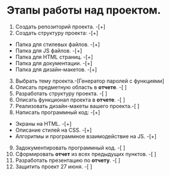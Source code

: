 # Этапы работы над проектом.
1. Создать репозиторий проекта. -[+]
2. Создать структуру проекта: -[+]
  * Папка для стилевых файлов. -[+]
  * Папка для JS файлов. -[+]
  * Папка для HTML страниц. -[+]
  * Папка для документации. -[+]
  * Папка для дизайн-макетов. -[+]
3. Выбрать тему проекта.-[Генератор паролей с функциями]
4. Описать предметную область в **отчете**. -[ ]
5. Разработать структуру проекта. -[ ]
6. Описать функционал проекта в **отчете**. -[ ]
7. Реализовать дизайн-макеты вашего проекта.-[ ]
8. Написать программный код: -[+]
  * Экраны на HTML. -[+]
  * Описание стилей на CSS. -[+]
  * Алгоритмы и программное взаимодействие на JS. -[+]
9. Задокументировать программный код. -[ ]
10. Сформировать **отчет** из всех предыдущих пунктов. -[ ]
11. Разработать презентацию по **отчету**. -[ ]
12. Защитить проект 27 июня. -[ ]
